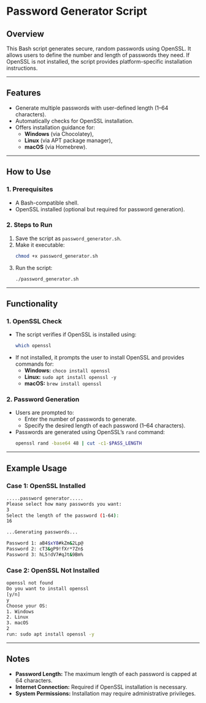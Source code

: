 # Password Generator Script

## Overview
This Bash script generates secure, random passwords using OpenSSL. It allows users to define the number and length of passwords they need. If OpenSSL is not installed, the script provides platform-specific installation instructions.

---

## Features
- Generate multiple passwords with user-defined length (1–64 characters).
- Automatically checks for OpenSSL installation.
- Offers installation guidance for:
  - **Windows** (via Chocolatey),
  - **Linux** (via APT package manager),
  - **macOS** (via Homebrew).

---

## How to Use
### 1. Prerequisites
- A Bash-compatible shell.
- OpenSSL installed (optional but required for password generation).

### 2. Steps to Run
1. Save the script as `password_generator.sh`.
2. Make it executable:
   ```bash
   chmod +x password_generator.sh
   ```
3. Run the script:
   ```bash
   ./password_generator.sh
   ```

---

## Functionality
### 1. OpenSSL Check
- The script verifies if OpenSSL is installed using:
  ```bash
  which openssl
  ```
- If not installed, it prompts the user to install OpenSSL and provides commands for:
  - **Windows:** `choco install openssl`  
  - **Linux:** `sudo apt install openssl -y`  
  - **macOS:** `brew install openssl`

### 2. Password Generation
- Users are prompted to:
  - Enter the number of passwords to generate.
  - Specify the desired length of each password (1–64 characters).
- Passwords are generated using OpenSSL’s `rand` command:
  ```bash
  openssl rand -base64 48 | cut -c1-$PASS_LENGTH
  ```

---

## Example Usage
### Case 1: OpenSSL Installed
```bash
.....password generator.....
Please select how many passwords you want:
3
Select the length of the password (1-64):
16

...Generating passwords...

Password 1: aB4$xY8#kZm&2Lp@
Password 2: cT3&gP9!fXr*7Zn$
Password 3: hL5!dV7#qJt&9Bm%
```

### Case 2: OpenSSL Not Installed
```bash
openssl not found
Do you want to install openssl
[y/n]
y
Choose your OS:
1. Windows
2. Linux
3. macOS
2
run: sudo apt install openssl -y
```

---

## Notes
- **Password Length:** The maximum length of each password is capped at 64 characters.
- **Internet Connection:** Required if OpenSSL installation is necessary.
- **System Permissions:** Installation may require administrative privileges.

